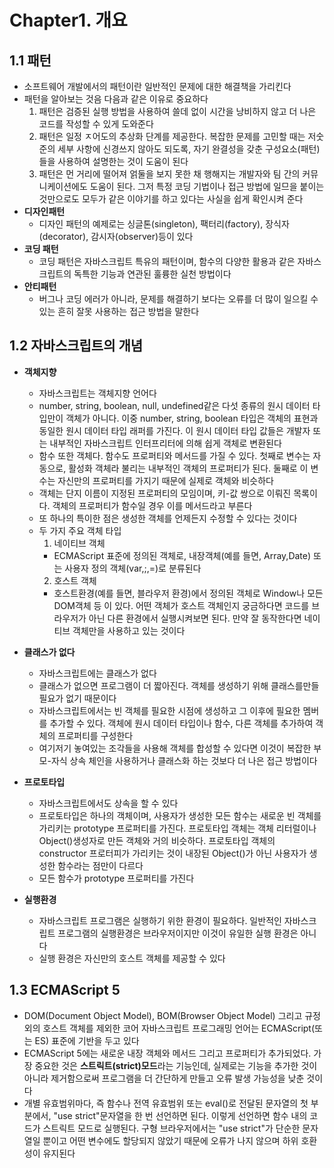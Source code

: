 # Chapter1. 개요

## **1.1 패턴**

- 소프트웨어 개발에서의 패턴이란 일반적인 문제에 대한 해결책을 가리킨다
- 패턴을 알아보는 것음 다음과 같은 이유로 중요하다
  1. 패턴은 검증된 실행 방법을 사용하여 쓸데 없이 시간을 낭비하지 않고 더 나은 코드를 작성할 수 있게 도와준다
  2. 패턴은 일정 ㅈ어도의 추상화 단계를 제공한다. 복잡한 문제를 고민할 때는 저숫준의 세부 사항에 신경쓰지 않아도 되도록, 자기 완결성을 갖춘 구성요소(패턴)들을 사용하여 설명한는 것이 도움이 된다
  3. 패턴은 먼 거리에 떨어져 얽둘을 보지 못한 채 행해지는 개발자와 팀 간의 커뮤니케이션에도 도움이 된다. 그저 특정 코딩 기법이나 접근 방법에 일므을 붙이는 것만으로도 모두가 같은 이야기를 하고 있다는 사실을 쉽게 확인시켜 준다
- **디자인패턴**
  - 디자인 패턴의 예제로는 싱글톤(singleton), 팩터리(factory), 장식자(decorator), 감시자(observer)등이 있다
- **코딩 패턴**
  - 코딩 패턴은 자바스크립트 특유의 패턴이며, 함수의 다양한 활용과 같은 자바스크립트의 독특한 기능과 연관된 훌륭한 실천 방법이다
- **안티패턴**
  - 버그나 코딩 에러가 아니라, 문제를 해결하기 보다는 오류를 더 많이 일으킬 수 있는 흔히 잘못 사용하는 접근 방법을 말한다

## **1.2 자바스크립트의 개념**

- **객체지향**
  - 자바스크립트는 객체지향 언어다
  - number, string, boolean, null, undefined같은 다섯 종류의 원시 데이터 타입만이 객체가 아니다. 이중 number, string, boolean 타입은 객체의 표현과 동일한 원시 데이터 타입 래퍼를 가진다. 이 원시 데이터 타입 값들은 개발자 또는 내부적인 자바스크립트 인터프리터에 의해 쉽게 객체로 변환된다
  - 함수 또한 객체다. 함수도 프로퍼티와 메서드를 가질 수 있다. 첫째로 변수는 자동으로, 활성화 객체라 불리는 내부적인 객체의 프로퍼티가 된다. 둘째로 이 변수는 자신만의 프로퍼티를 가지기 때문에 실제로 객체와 비슷하다
  - 객체는 단지 이름이 지정된 프로퍼티의 모임이며, 키-값 쌍으로 이뤄진 목록이다. 객체의 프로퍼티가 함수일 경우 이를 메서드라고 부른다
  - 또 하나의 특이한 점은 생성한 객체를 언제든지 수정할 수 있다는 것이다
  - 두 가지 주요 객체 타입
    1. 네이티브 객체
    - ECMAScript 표준에 정의된 객체로, 내장객체(예를 들면, Array,Date) 또는 사용자 정의 객체(var,;,=)로 분류된다
    2. 호스트 객체
    - 호스트환경(예를 들면, 블라우저 환경)에서 정의된 객체로 Window나 모든 DOM객체 등 이 있다. 어떤 객체가 호스트 객체인지 궁금하다면 코드를 브라우저가 아닌 다른 환경에서 실행시켜보면 된다. 만약 잘 동작한다면 네이티브 객체만을 사용하고 있는 것이다
- **클래스가 없다**

  - 자바스크립트에는 클래스가 없다
  - 클래스가 없으면 프로그램이 더 짧아진다. 객체를 생성하기 위해 클래스를만들 필요가 없기 때문이다
  - 자바스크립트에서는 빈 객체를 필요한 시점에 생성하고 그 이후에 필요한 멤버를 추가할 수 있다. 객체에 원시 데이터 타입이나 함수, 다른 객체를 추가하여 객체의 프로퍼티를 구성한다
  - 여기저기 놓여있는 조각들을 사용해 객체를 합성할 수 있다면 이것이 복잡한 부모-자식 상속 체인을 사용하거나 클래스화 하는 것보다 더 나은 접근 방법이다

- **프로토타입**
  - 자바스크립트에서도 상속을 할 수 있다
  - 프로토타입은 하나의 객체이며, 사용자가 생성한 모든 함수는 새로운 빈 객체를 가리키는 prototype 프로퍼티를 가진다. 프로토타입 객체는 객체 리터럴이나 Object()생성자로 만든 객체와 거의 비슷하다. 프로토타입 객체의 constructor 프로터피가 가리키는 것이 내장된 Object()가 아닌 사용자가 생성한 함수라는 점만이 다르다
  - 모든 함수가 prototype 프로퍼티를 가진다
- **실행환경**
  - 자바스크립트 프로그램은 실행하기 위한 환경이 필요하다. 일반적인 자바스크립트 프로그램의 실행환경은 브라우저이지만 이것이 유일한 실행 환경은 아니다
  - 실행 환경은 자신만의 호스트 객체를 제공할 수 있다

## **1.3 ECMAScript 5**

- DOM(Document Object Model), BOM(Browser Object Model) 그리고 규정 외의 호스트 객체를 제외한 코어 자바스크립트 프로그래밍 언어는 ECMAScript(또는 ES) 표준에 기반을 두고 있다
- ECMAScript 5에는 새로운 내장 객체와 메서드 그리고 프로퍼티가 추가되었다. 가장 중요한 것은 **스트릭트(strict)모드**라는 기능인데, 실제로는 기능을 추가한 것이 아니라 제거함으로써 프로그램을 더 간단하게 만들고 오류 발생 가능성을 낮춘 것이다
- 개별 유효범위마다, 즉 함수나 전역 유효범위 또는 eval()로 전달된 문자열의 첫 부분에서, "use strict"문자열을 한 번 선언하면 된다. 이렇게 선언하면 함수 내의 코드가 스트릭트 모드로 실행된다. 구형 브라우저에서는 "use strict"가 단순한 문자열일 뿐이고 어떤 변수에도 할당되지 않았기 때문에 오류가 나지 않으며 하위 호환성이 유지된다
